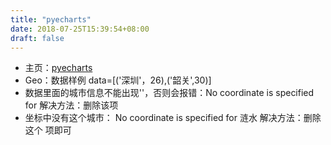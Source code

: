 ```yaml
---
title: "pyecharts"
date: 2018-07-25T15:39:54+08:00
draft: false
---
```

- 主页：[pyecharts]("pyecharts.org/#/")
- Geo：数据样例  data=[('深圳'，26),('韶关',30)]
- 数据里面的城市信息不能出现''，否则会报错：No coordinate is specified for
  解决方法：删除该项
- 坐标中没有这个城市： No coordinate is specified for 涟水   解决方法：删除这个
项即可
